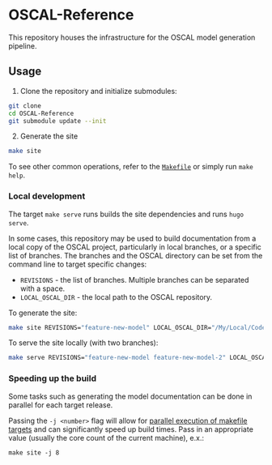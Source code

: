 # OSCAL-Reference

This repository houses the infrastructure for the OSCAL model generation pipeline.

## Usage

1. Clone the repository and initialize submodules:

```sh
git clone
cd OSCAL-Reference
git submodule update --init
```

2. Generate the site

```sh
make site
```

To see other common operations, refer to the [`Makefile`](./Makefile) or simply run `make help`.

### Local development

The target `make serve` runs builds the site dependencies and runs `hugo serve`.

In some cases, this repository may be used to build documentation from a local copy of the OSCAL project, particularly in local branches, or a specific list of branches.  The branches and the OSCAL directory can be set from the command line to target specific changes:

- `REVISIONS` - the list of branches. Multiple branches can be separated with a space.
- `LOCAL_OSCAL_DIR` - the local path to the OSCAL repository.

To generate the site:

```sh
make site REVISIONS="feature-new-model" LOCAL_OSCAL_DIR="/My/Local/Code/OSCAL"
```

To serve the site locally (with two branches):

```sh
make serve REVISIONS="feature-new-model feature-new-model-2" LOCAL_OSCAL_DIR="/My/Local/Code/OSCAL"
```

### Speeding up the build

Some tasks such as generating the model documentation can be done in parallel for each target release.

Passing the `-j <number>` flag will allow for [parallel execution of makefile targets](https://www.gnu.org/software/make/manual/html_node/Parallel.html) and can significantly speed up build times.
Pass in an appropriate value (usually the core count of the current machine), e.x.:

```
make site -j 8
```
